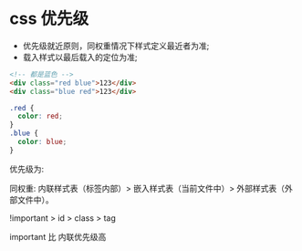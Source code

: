 # css 优先级

- 优先级就近原则，同权重情况下样式定义最近者为准;
- 载入样式以最后载入的定位为准;

```html
<!-- 都是蓝色 -->
<div class="red blue">123</div>
<div class="blue red">123</div>
```

```css
.red {
  color: red;
}
.blue {
  color: blue;
}
```

优先级为:

同权重: 内联样式表（标签内部）> 嵌入样式表（当前文件中）> 外部样式表（外部文件中）。

!important > id > class > tag

important 比 内联优先级高

